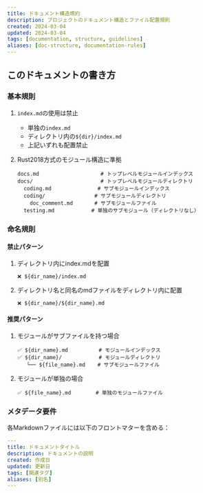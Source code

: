 ```yaml
---
title: ドキュメント構造規約
description: プロジェクトのドキュメント構造とファイル配置規則
created: 2024-03-04
updated: 2024-03-04
tags: [documentation, structure, guidelines]
aliases: [doc-structure, documentation-rules]
---
```


## このドキュメントの書き方

### 基本規則

1. `index.md`の使用は禁止
   - 単独の`index.md`
   - ディレクトリ内の`${dir}/index.md`
   - 上記いずれも配置禁止

2. Rust2018方式のモジュール構造に準拠
   ```
   docs.md                    # トップレベルモジュールインデックス
   docs/                      # トップレベルモジュールディレクトリ
     coding.md               # サブモジュールインデックス
     coding/                # サブモジュールディレクトリ
       doc_comment.md       # サブモジュールファイル
     testing.md            # 単独のサブモジュール（ディレクトリなし）
   ```

### 命名規則

#### 禁止パターン
1. ディレクトリ内にindex.mdを配置
   ```
   ❌ ${dir_name}/index.md
   ```

2. ディレクトリ名と同名のmdファイルをディレクトリ内に配置
   ```
   ❌ ${dir_name}/${dir_name}.md
   ```

#### 推奨パターン
1. モジュールがサブファイルを持つ場合
   ```
   ✅ ${dir_name}.md          # モジュールインデックス
   ✅ ${dir_name}/            # モジュールディレクトリ
      └── ${file_name}.md    # サブモジュールファイル
   ```

2. モジュールが単独の場合
   ```
   ✅ ${file_name}.md        # 単独のモジュールファイル
   ```

### メタデータ要件

各Markdownファイルには以下のフロントマターを含める：
```yaml
---
title: ドキュメントタイトル
description: ドキュメントの説明
created: 作成日
updated: 更新日
tags: [関連タグ]
aliases: [別名]
---
```
